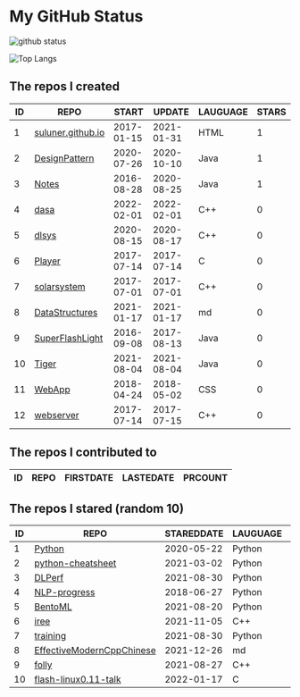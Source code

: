 # My GitHub Status

<img src="https://github-readme-stats-1.yihong0618.vercel.app/api?username=ThaddeusJiang&show_icons=true&&&hide_title=true&count_private=true" alt="github status" />

![Top Langs](https://github-readme-stats-1.yihong0618.vercel.app/api/top-langs/?username=ThaddeusJiang&layout=compact)

<!--START_SECTION:my_github-->
## The repos I created
| ID |                               REPO                                |   START    |   UPDATE   | LAUGUAGE | STARS |
|----|-------------------------------------------------------------------|------------|------------|----------|-------|
|  1 | [suluner.github.io](https://github.com/suluner/suluner.github.io) | 2017-01-15 | 2021-01-31 | HTML     |     1 |
|  2 | [DesignPattern](https://github.com/suluner/DesignPattern)         | 2020-07-26 | 2020-10-10 | Java     |     1 |
|  3 | [Notes](https://github.com/suluner/Notes)                         | 2016-08-28 | 2020-08-25 | Java     |     1 |
|  4 | [dasa](https://github.com/suluner/dasa)                           | 2022-02-01 | 2022-02-01 | C++      |     0 |
|  5 | [dlsys](https://github.com/suluner/dlsys)                         | 2020-08-15 | 2020-08-17 | C++      |     0 |
|  6 | [Player](https://github.com/suluner/Player)                       | 2017-07-14 | 2017-07-14 | C        |     0 |
|  7 | [solarsystem](https://github.com/suluner/solarsystem)             | 2017-07-01 | 2017-07-01 | C++      |     0 |
|  8 | [DataStructures](https://github.com/suluner/DataStructures)       | 2021-01-17 | 2021-01-17 | md       |     0 |
|  9 | [SuperFlashLight](https://github.com/suluner/SuperFlashLight)     | 2016-09-08 | 2017-08-13 | Java     |     0 |
| 10 | [Tiger](https://github.com/suluner/Tiger)                         | 2021-08-04 | 2021-08-04 | Java     |     0 |
| 11 | [WebApp](https://github.com/suluner/WebApp)                       | 2018-04-24 | 2018-05-02 | CSS      |     0 |
| 12 | [webserver](https://github.com/suluner/webserver)                 | 2017-07-14 | 2017-07-15 | C++      |     0 |

## The repos I contributed to
| ID | REPO | FIRSTDATE | LASTEDATE | PRCOUNT |
|----|------|-----------|-----------|---------|

## The repos I stared (random 10)
| ID |                                         REPO                                         | STAREDDATE | LAUGUAGE | LATESTUPDATE |
|----|--------------------------------------------------------------------------------------|------------|----------|--------------|
|  1 | [Python](https://github.com/TheAlgorithms/Python)                                    | 2020-05-22 | Python   | 2022-02-05   |
|  2 | [python-cheatsheet](https://github.com/gto76/python-cheatsheet)                      | 2021-03-02 | Python   | 2022-02-04   |
|  3 | [DLPerf](https://github.com/Oneflow-Inc/DLPerf)                                      | 2021-08-30 | Python   | 2022-02-01   |
|  4 | [NLP-progress](https://github.com/sebastianruder/NLP-progress)                       | 2018-06-27 | Python   | 2022-02-04   |
|  5 | [BentoML](https://github.com/bentoml/BentoML)                                        | 2021-08-20 | Python   | 2022-02-04   |
|  6 | [iree](https://github.com/google/iree)                                               | 2021-11-05 | C++      | 2022-02-04   |
|  7 | [training](https://github.com/mlcommons/training)                                    | 2021-08-30 | Python   | 2022-02-02   |
|  8 | [EffectiveModernCppChinese](https://github.com/kelthuzadx/EffectiveModernCppChinese) | 2021-12-26 | md       | 2022-02-04   |
|  9 | [folly](https://github.com/facebook/folly)                                           | 2021-08-27 | C++      | 2022-02-04   |
| 10 | [flash-linux0.11-talk](https://github.com/sunym1993/flash-linux0.11-talk)            | 2022-01-17 | C        | 2022-02-05   |

<!--END_SECTION:my_github-->